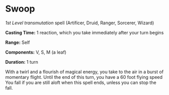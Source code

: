 # Swoop
*1st Level transmutation* spell (Artificer, Druid, Ranger, Sorcerer, Wizard)

**Casting Time:** 1 reaction, which you take immediately after your turn begins

**Range:** Self

**Components:** V, S, M (a leaf)

**Duration:** 1 turn

With a twirl and a flourish of magical energy, you take to the air in a burst of momentary flight. Until the end of this turn, you have a 60 foot flying speed You fall if you are still aloft when this spell ends, unless you can stop the fall.
